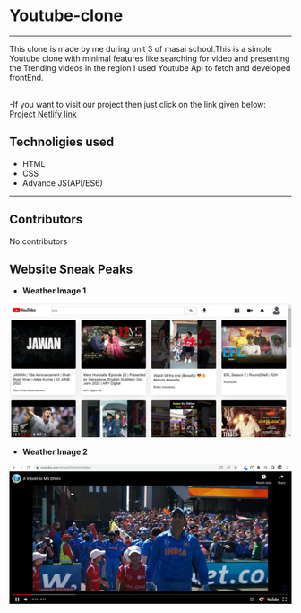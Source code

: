 # Youtube-clone

<hr>
This clone is made by me during unit 3 of masai school.This is a simple Youtube clone with minimal features like searching for video and presenting the Trending videos in the region I used Youtube Api to fetch and developed frontEnd. 
<br><br>

-If you want to visit our project then just click on the link given below:
[Project Netlify link](https://quirky-kepler-994861.netlify.app/)



## Technoligies used 
<!--  -->
- HTML
- CSS
- Advance JS(API/ES6)

---
## Contributors
No contributors


## Website Sneak Peaks

- **Weather Image 1**

![Weather Image 1](./snips/Screenshot%20(67).png?raw=true)

- **Weather Image 2**

![Weather Image 2](./snips/Screenshot%20(70).png?raw=true)

